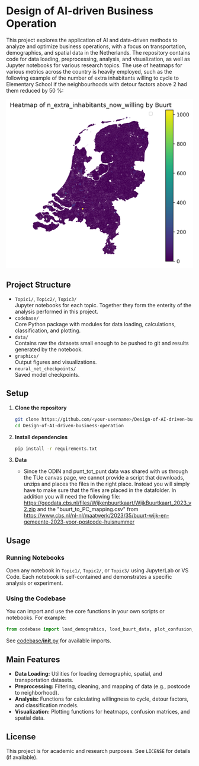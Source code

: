 # Design of AI-driven Business Operation

This project explores the application of AI and data-driven methods to analyze and optimize business operations, with a focus on transportation, demographics, and spatial data in the Netherlands. The repository contains code for data loading, preprocessing, analysis, and visualization, as well as Jupyter notebooks for various research topics. The use of heatmaps for various metrics across the country is heavily employed, such as the following example of the number of extra inhabitants willing to cycle to Elementary School if the neighbourhoods with detour factors above 2 had them reduced by 50 %:

![Heatmap of extra inhabitants willing to cycle](graphics/nl_maps/added_willingness_to_cycle_fiets_basis.png)

## Project Structure

- `Topic1/`, `Topic2/`, `Topic3/`  
  Jupyter notebooks for each topic. Together they form the enterity of the analysis performed in this project.
- `codebase/`  
  Core Python package with modules for data loading, calculations, classification, and plotting.
- `data/`  
  Contains raw the datasets small enough to be pushed to git and results generated by the notebook. 
- `graphics/`  
  Output figures and visualizations.
- `neural_net_checkpoints/`  
  Saved model checkpoints.

## Setup

1. **Clone the repository**
   ```sh
   git clone https://github.com/<your-username>/Design-of-AI-driven-business-operation.git
   cd Design-of-AI-driven-business-operation
   ```

2. **Install dependencies**
   ```sh
   pip install -r requirements.txt
   ```

3. **Data**
   - Since the ODIN and punt_tot_punt data was shared with us through the TUe canvas page, we cannot provide a script that downloads, unzips and places the files in the right place. Instead you will simply have to make sure that the files are placed in the datafolder. In addition you will need the following file: https://geodata.cbs.nl/files/Wijkenbuurtkaart/WijkBuurtkaart_2023_v2.zip and the "buurt_to_PC_mapping.csv" from https://www.cbs.nl/nl-nl/maatwerk/2023/35/buurt-wijk-en-gemeente-2023-voor-postcode-huisnummer 

## Usage

### Running Notebooks

Open any notebook in `Topic1/`, `Topic2/`, or `Topic3/` using JupyterLab or VS Code. Each notebook is self-contained and demonstrates a specific analysis or experiment.

### Using the Codebase

You can import and use the core functions in your own scripts or notebooks. For example:

```python
from codebase import load_demograhics, load_buurt_data, plot_confusion_matrix
```

See [codebase/__init__.py](codebase/__init__.py) for available imports.

## Main Features

- **Data Loading:** Utilities for loading demographic, spatial, and transportation datasets.
- **Preprocessing:** Filtering, cleaning, and mapping of data (e.g., postcode to neighborhood).
- **Analysis:** Functions for calculating willingness to cycle, detour factors, and classification models.
- **Visualization:** Plotting functions for heatmaps, confusion matrices, and spatial data.

## License

This project is for academic and research purposes. See `LICENSE` for details (if available).
